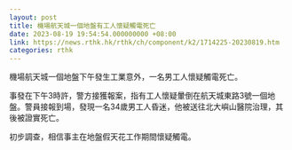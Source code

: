```yaml
---
layout: post
title: 機場航天城一個地盤有工人懷疑觸電死亡
date: 2023-08-19 19:54:54.000000000 +08:00
link: https://news.rthk.hk/rthk/ch/component/k2/1714225-20230819.htm
categories: rthk
---
```


機場航天城一個地盤下午發生工業意外，一名男工人懷疑觸電死亡。

事發在下午3時許，警方接獲報案，指有工人懷疑暈倒在航天城東路3號一個地盤。警員接報到場，發現一名34歲男工人昏迷，他被送往北大嶼山醫院治理，其後被證實死亡。

初步調查，相信事主在地盤假天花工作期間懷疑觸電。
